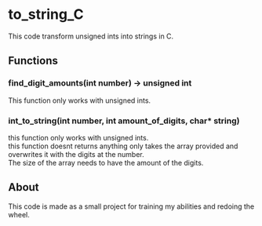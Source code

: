 # to_string_C

This code transform unsigned ints into strings in C.

## Functions


### find_digit_amounts(int number) -> unsigned int
This function only works with unsigned ints.

### int_to_string(int number, int amount_of_digits, char* string)
this function only works with unsigned ints.  
this function doesnt returns anything only takes the array provided and overwrites it with the digits at the number.  
The size of the array needs to have the amount of the digits.  


## About

This code is made as a small project for training my abilities and redoing the wheel.
